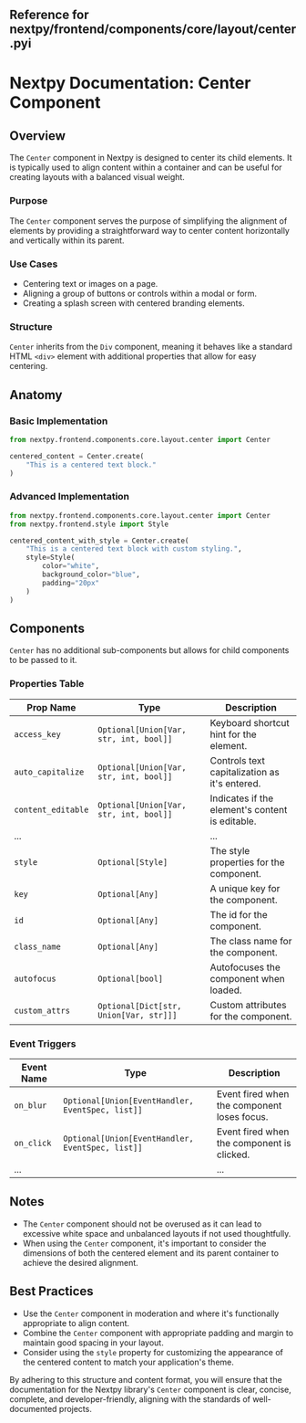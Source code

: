 ##  Reference for nextpy/frontend/components/core/layout/center.pyi

# Nextpy Documentation: Center Component

## Overview

The `Center` component in Nextpy is designed to center its child elements. It is typically used to align content within a container and can be useful for creating layouts with a balanced visual weight.

### Purpose

The `Center` component serves the purpose of simplifying the alignment of elements by providing a straightforward way to center content horizontally and vertically within its parent.

### Use Cases

- Centering text or images on a page.
- Aligning a group of buttons or controls within a modal or form.
- Creating a splash screen with centered branding elements.

### Structure

`Center` inherits from the `Div` component, meaning it behaves like a standard HTML `<div>` element with additional properties that allow for easy centering.

## Anatomy

### Basic Implementation

```python
from nextpy.frontend.components.core.layout.center import Center

centered_content = Center.create(
    "This is a centered text block."
)
```

### Advanced Implementation

```python
from nextpy.frontend.components.core.layout.center import Center
from nextpy.frontend.style import Style

centered_content_with_style = Center.create(
    "This is a centered text block with custom styling.",
    style=Style(
        color="white",
        background_color="blue",
        padding="20px"
    )
)
```

## Components

`Center` has no additional sub-components but allows for child components to be passed to it.

### Properties Table

| Prop Name        | Type                                                 | Description                                   |
| ---------------- | ---------------------------------------------------- | --------------------------------------------- |
| `access_key`     | `Optional[Union[Var, str, int, bool]]`               | Keyboard shortcut hint for the element.       |
| `auto_capitalize`| `Optional[Union[Var, str, int, bool]]`               | Controls text capitalization as it's entered. |
| `content_editable`| `Optional[Union[Var, str, int, bool]]`              | Indicates if the element's content is editable.|
| ...              |                                                      | ...                                           |
| `style`          | `Optional[Style]`                                    | The style properties for the component.       |
| `key`            | `Optional[Any]`                                      | A unique key for the component.               |
| `id`             | `Optional[Any]`                                      | The id for the component.                     |
| `class_name`     | `Optional[Any]`                                      | The class name for the component.             |
| `autofocus`      | `Optional[bool]`                                     | Autofocuses the component when loaded.        |
| `custom_attrs`   | `Optional[Dict[str, Union[Var, str]]]`               | Custom attributes for the component.          |

### Event Triggers

| Event Name        | Type                                                 | Description                                   |
| ----------------- | ---------------------------------------------------- | --------------------------------------------- |
| `on_blur`         | `Optional[Union[EventHandler, EventSpec, list]]`     | Event fired when the component loses focus.   |
| `on_click`        | `Optional[Union[EventHandler, EventSpec, list]]`     | Event fired when the component is clicked.    |
| ...               |                                                      | ...                                           |

## Notes

- The `Center` component should not be overused as it can lead to excessive white space and unbalanced layouts if not used thoughtfully.
- When using the `Center` component, it's important to consider the dimensions of both the centered element and its parent container to achieve the desired alignment.

## Best Practices

- Use the `Center` component in moderation and where it's functionally appropriate to align content.
- Combine the `Center` component with appropriate padding and margin to maintain good spacing in your layout.
- Consider using the `style` property for customizing the appearance of the centered content to match your application's theme.

By adhering to this structure and content format, you will ensure that the documentation for the Nextpy library's `Center` component is clear, concise, complete, and developer-friendly, aligning with the standards of well-documented projects.